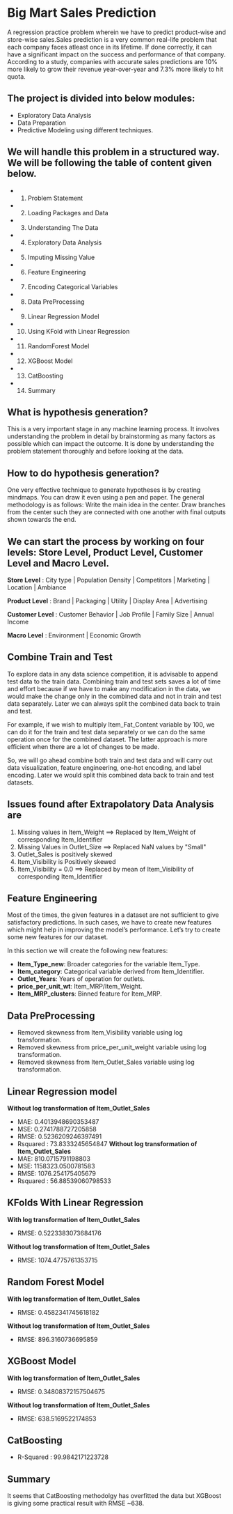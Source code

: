 # Big Mart Sales Prediction

A regression practice problem wherein we have to predict product-wise and store-wise sales.Sales prediction is a very common real-life problem that each company faces atleast once in its lifetime. If done correctly, it can have a significant impact on the success and performance of that company. According to a study, companies with accurate sales predictions are 10% more likely to grow their revenue year-over-year and 7.3% more likely to hit quota.

## The project is divided into below modules:

* Exploratory Data Analysis
* Data Preparation
* Predictive Modeling using different techniques.

## We will handle this problem in a structured way. We will be following the table of content given below.
* 1. Problem Statement
* 2. Loading Packages and Data
* 3. Understanding The Data
* 4. Exploratory Data Analysis
* 5. Imputing Missing Value 
* 6. Feature Engineering
* 7. Encoding Categorical Variables
* 8. Data PreProcessing
* 9. Linear Regression Model
* 10. Using KFold with Linear Regression
* 11. RandomForest Model
* 12. XGBoost Model
* 13. CatBoosting
* 14. Summary


## What is hypothesis generation?

This is a very important stage in any machine learning process. It involves understanding the problem in detail by brainstorming as many factors as possible which can impact the outcome. It is done by understanding the problem statement thoroughly and before looking at the data.

## How to do hypothesis generation?

One very effective technique to generate hypotheses is by creating mindmaps. You can draw it even using a pen and paper. The general methodology is as follows: Write the main idea in the center. Draw branches from the center such they are connected with one another with final outputs shown towards the end.

## We can start the process by working on four levels: Store Level, Product Level, Customer Level and Macro Level.

**Store Level** : City type | Population Density | Competitors | Marketing | Location | Ambiance

**Product Level** : Brand | Packaging | Utility | Display Area | Advertising

**Customer Level** : Customer Behavior | Job Profile | Family Size | Annual Income

**Macro Level** : Environment | Economic Growth

## Combine Train and Test

To explore data in any data science competition, it is advisable to append test data to the train data. Combining train and test sets saves a lot of time and effort because if we have to make any modification in the data, we would make the change only in the combined data and not in train and test data separately. Later we can always split the combined data back to train and test.

For example, if we wish to multiply Item_Fat_Content variable by 100, we can do it for the train and test data separately or we can do the same operation once for the combined dataset. The latter approach is more efficient when there are a lot of changes to be made.

So, we will go ahead combine both train and test data and will carry out data visualization, feature engineering, one-hot encoding, and label encoding. Later we would split this combined data back to train and test datasets.

## Issues found after Extrapolatory Data Analysis are 

1. Missing values in Item_Weight ==> Replaced by Item_Weight of corresponding Item_Identifier
2. Missing Values in Outlet_Size ==> Replaced NaN values by "Small"
3. Outlet_Sales is positively skewed
4. Item_Visibility is Positively skewed
5. Item_Visibility = 0.0 ==> Replaced by mean of Item_Visibility of corresponding Item_Identifier

## Feature Engineering

Most of the times, the given features in a dataset are not sufficient to give satisfactory predictions. In such cases, we have to create new features which might help in improving the model’s performance. Let’s try to create some new features for our dataset.

In this section we will create the following new features:

* **Item_Type_new**: Broader categories for the variable Item_Type.  
* **Item_category**: Categorical variable derived from Item_Identifier.  
* **Outlet_Years**: Years of operation for outlets.  
* **price_per_unit_wt**: Item_MRP/Item_Weight.  
* **Item_MRP_clusters**: Binned feature for Item_MRP. 

## Data PreProcessing
* Removed skewness from Item_Visibility variable using log transformation.
* Removed skewness from price_per_unit_weight variable using log transformation.
* Removed skewness from Item_Outlet_Sales variable using log transformation.

## Linear Regression model 
**Without log transformation of Item_Outlet_Sales**
* MAE: 0.4013948690353487
* MSE: 0.2741788727205858
* RMSE: 0.5236209246397491
* Rsquared : 73.8333245654847
**Without log transformation of Item_Outlet_Sales**
* MAE: 810.0715791198803
* MSE: 1158323.0500781583
* RMSE: 1076.254175405679
* Rsquared : 56.88539060798533

## KFolds With Linear Regression
**With log transformation of Item_Outlet_Sales**
* RMSE: 0.5223383073684176

**Without log transformation of Item_Outlet_Sales**
* RMSE: 1074.4775761353715

## Random Forest Model
**With log transformation of Item_Outlet_Sales**
* RMSE: 0.4582341745618182

**Without log transformation of Item_Outlet_Sales**
* RMSE: 896.3160736695859

## XGBoost Model
**With log transformation of Item_Outlet_Sales**
* RMSE: 0.34808372157504675

**Without log transformation of Item_Outlet_Sales**
* RMSE: 638.5169522174853

## CatBoosting
* R-Squared : 99.9842171223728

## Summary
It seems that CatBoosting methodolgy has overfitted the data but XGBoost is giving some practical result with RMSE ~638.
